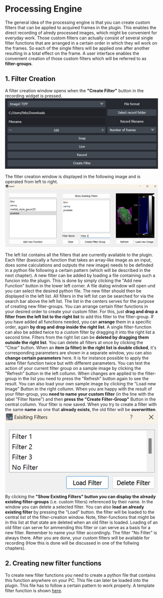 # Processing Engine

The general idea of the processing engine is that you can create custom filters that can be applied to acquired frames in the plugin. This enables the direct recording of alredy processed images, which might be convenient for everyday work. Those custom filters can actually consist of several single filter functions that are arranged in a certain order in which they wil work on the frames. So each of the single filters will be applied one after another resulting in a total effect on the frame. A user interface enables the convenient creation of those custom filters which will be referred to as **filter-groups**.

## 1. Filter Creation

A filter creation window opens when the **"Create Filter"** button in the recording widget is pressed. 
![Alt text](<Screenshot 2023-11-23 175719.png>)

The filter creation window is displayed in the following image and is operated from left to right. 
![Alt text](<Screenshot 2023-11-23 172901.png>)

The left list contains all the filters that are currently available to the plugin. Each filter (basically a function that takes an array-like image as an input, does some calculations and outputs the new image) needs to be definded in a python file following a certain pattern (which will be described in the next chapter). A new filter can be added by loading a file containing such a funcion into the plugin. This is done by simply clicking the "Add new Function" button in the lower left corner. A file dialog window will open und you can select the desired python file. The new filter should then be displayed in the left list. All filters in the left list can be searched for via the search bar above the left list.
The list in the centers serves for the purpose of creating new filter-groups. You can arrange certain filter functions in your desired order to create your custom filter. For this, just **drag and drop a filter from the left list to the right list** to add this filter to the filter-group. If you have added all functions needed, you can **arrange** them in a specific order, again **by drag and drop inside the right list**. A single filter-function can also be added twice to a custom filter by dragging it into the right list a second time. Filters from the right list can be **deleted by dragging them outside the right list**. You can delete all filters at once by clicking the "Clear" button. When an **item (a filter) in the right list is double clicked**, it's corresponding parameters are shown in a separate window, you can also **change certain parameters** here. It is for instance possible to apply the same filter function twice but with different parameters. You can test the action of your current filter group on a sample image by clicking the "Refresh" button in the left collumn. When changes are applied to the filter-group in the list you need to press the "Refresh" button again to see the result. You can also load your own sample image by clicking the "Load new Image" Button in the right collumn. When you are happy with the result of your filter-group, you **need to name your custom filter** (in the line with the label "Filter Name") and then **press the "Create Filter-Group"** Button in the central collumn. Your filter is now saved. When you try to create a filter with the same **name** as one that **already exists**, the old filter will be **overwritten**.
![Alt text](<Screenshot 2023-11-23 172212.png>)
By clicking the **"Show Existing Filters" button you can display the already existing filter-groups** (i.e. custom filters) referenced by their name. In the window you can delete a selected filter. You can also **load an already existing filter** by pressing the "Load" button. the filter will be loaded to the central list of the filter-creation window. Note, filter-functions that might be in this list at that state are deleted when an old filter is loaded. Loading of an old filter can serve for ammending this filter or can serve as a basis for a new filter. Remember to name your filter accordingly.
The filter "No Filter" is always there. 
After you are done, your custom filters will be available for recording (How this is done will be discussed in one of the follwing chapters). 

## 2. Creating new filter functions
To create new filter functions you need to create a python file that contains this function anywhere on your PC. This file can later be loaded into the plugin. This file has to follow a certain pattern to work properly.
A template filter function is shown [here](./template_filter.py).







